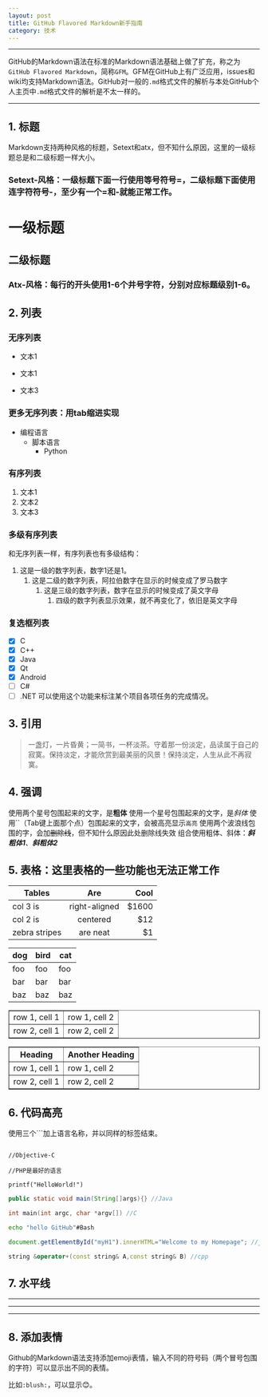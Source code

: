```yaml
---
layout: post
title: GitHub Flavored Markdown新手指南
category: 技术
---
```


--------------------
GitHub的Markdown语法在标准的Markdown语法基础上做了扩充，称之为`GitHub Flavored Markdown`，简称`GFM`。GFM在GitHub上有广泛应用，issues和wiki均支持Markdown语法。GitHub对一般的`.md`格式文件的解析与本处GitHub个人主页中`.md`格式文件的解析是不太一样的。

--------------------

## 1. 标题

Markdown支持两种风格的标题，Setext和atx，但不知什么原因，这里的一级标题总是和二级标题一样大小。

### Setext-风格：一级标题下面一行使用等号符号=，二级标题下面使用连字符符号-，至少有一个=和-就能正常工作。

一级标题
==

二级标题
-------

### Atx-风格：每行的开头使用1-6个井号字符，分别对应标题级别1-6。

## 2. 列表

### 无序列表
- 文本1
* 文本1
+ 文本3

### 更多无序列表：用tab缩进实现
* 编程语言
    * 脚本语言
        * Python

### 有序列表
1. 文本1
2. 文本2
3. 文本3

### 多级有序列表
和无序列表一样，有序列表也有多级结构：
1. 这是一级的数字列表，数字1还是1。
    1. 这是二级的数字列表，阿拉伯数字在显示的时候变成了罗马数字
        1. 这是三级的数字列表，数字在显示的时候变成了英文字母
            1. 四级的数字列表显示效果，就不再变化了，依旧是英文字母

### 复选框列表
- [x] C
- [x] C++
- [x] Java
- [x] Qt
- [x] Android
- [ ] C#
- [ ] .NET
可以使用这个功能来标注某个项目各项任务的完成情况。

## 3. 引用
> 一盏灯，一片昏黄；一简书，一杯淡茶。守着那一份淡定，品读属于自己的寂寞。保持淡定，才能欣赏到最美丽的风景！保持淡定，人生从此不再寂寞。

## 4. 强调
使用两个星号包围起来的文字，是**粗体**
使用一个星号包围起来的文字，是*斜体*
使用``（Tab键上面那个点）包围起来的文字，会被高亮显示`高亮`
使用两个波浪线包围的字，会加~~删除线~~，但不知什么原因此处删除线失效
组合使用粗体、斜体：***斜粗体1***、___斜粗体2___

## 5. 表格：这里表格的一些功能也无法正常工作

| Tables        | Are           | Cool  |
| ------------- |:-------------:| -----:|
| col 3 is      | right-aligned | $1600 |
| col 2 is      | centered      |   $12 |
| zebra stripes | are neat      |    $1 |

dog | bird | cat
----|------|----
foo | foo  | foo
bar | bar  | bar
baz | baz  | baz

<table border="1">
<tr>
<td>row 1, cell 1</td>
<td>row 1, cell 2</td>
</tr>
<tr>
<td>row 2, cell 1</td>
<td>row 2, cell 2</td>
</tr>
</table>

<table border="1">
<tr>
<th>Heading</th>
<th>Another Heading</th>
</tr>
<tr>
<td>row 1, cell 1</td>
<td>row 1, cell 2</td>
</tr>
<tr>
<td>row 2, cell 1</td>
<td>row 2, cell 2</td>
</tr>
</table>

## 6. 代码高亮

使用三个```加上语言名称，并以同样的标签结束。

```

//Objective-C

//PHP是最好的语言

printf("HelloWorld!")

```
```Java
public static void main(String[]args){} //Java
```
```c
int main(int argc, char *argv[]) //C
```
```Bash
echo "hello GitHub"#Bash
```
```javascript
document.getElementById("myH1").innerHTML="Welcome to my Homepage"; //javascipt
```
```cpp
string &operator+(const string& A,const string& B) //cpp
```

## 7. 水平线

***
---
___

## 8. 添加表情
Github的Markdown语法支持添加emoji表情，输入不同的符号码（两个冒号包围的字符）可以显示出不同的表情。

比如`:blush:`，可以显示:blush:。
